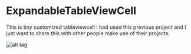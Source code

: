 ExpandableTableViewCell
=======================

This is tiny customized tableviewcell I had used this previous project and I just want to share this with other people make use of their projects.

![alt tag](https://lh6.googleusercontent.com/6CQVicDfqtP0JmQBtxwgVBMbaobwtVS33v8c3g8KfFfH-P2IqyqVkR0IbZQb0j26raBrPVkx9Y4)
